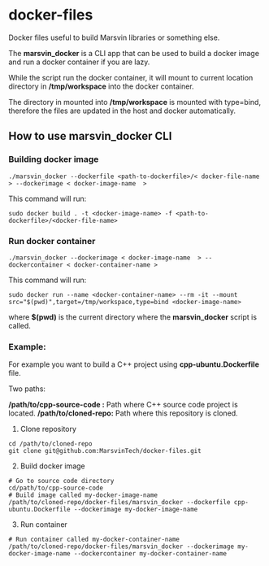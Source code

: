 # docker-files

Docker files useful to build Marsvin libraries or something else.

The **marsvin_docker** is a CLI app that can be used to build a docker image and run a docker container if you are lazy.

While the script run the docker container, it will mount to current location directory in **/tmp/workspace** into the docker container.

The directory in mounted into **/tmp/workspace** is mounted with type=bind, therefore the files are updated in the host and docker automatically.

## How to use **marsvin_docker** CLI

### Building docker image

```
./marsvin_docker --dockerfile <path-to-dockerfile>/< docker-file-name > --dockerimage < docker-image-name  >
```

This command will run:
```
sudo docker build . -t <docker-image-name> -f <path-to-dockerfile>/<docker-file-name>
```

### Run docker container

```
./marsvin_docker --dockerimage < docker-image-name  > --dockercontainer < docker-container-name >
```

This command will run:
```
sudo docker run --name <docker-container-name> --rm -it --mount src="$(pwd)",target=/tmp/workspace,type=bind <docker-image-name>
```
where **$(pwd)** is the current directory where the **marsvin_docker** script is called.


### Example:

For example you want to build a C++ project using **cpp-ubuntu.Dockerfile** file.

Two paths:

**/path/to/cpp-source-code :** Path where C++ source code project is located.
**/path/to/cloned-repo:** Path where this repository is cloned.

1. Clone repository

```
cd /path/to/cloned-repo
git clone git@github.com:MarsvinTech/docker-files.git
```

2. Build docker image

```
# Go to source code directory
cd/path/to/cpp-source-code
# Build image called my-docker-image-name
/path/to/cloned-repo/docker-files/marsvin_docker --dockerfile cpp-ubuntu.Dockerfile --dockerimage my-docker-image-name
```

3. Run container

```
# Run container called my-docker-container-name
/path/to/cloned-repo/docker-files/marsvin_docker --dockerimage my-docker-image-name --dockercontainer my-docker-container-name
```

